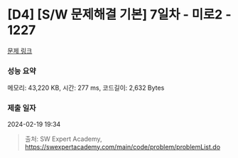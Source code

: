 # [D4] [S/W 문제해결 기본] 7일차 - 미로2 - 1227 

[문제 링크](https://swexpertacademy.com/main/code/problem/problemDetail.do?contestProbId=AV14wL9KAGkCFAYD) 

### 성능 요약

메모리: 43,220 KB, 시간: 277 ms, 코드길이: 2,632 Bytes

### 제출 일자

2024-02-19 19:34



> 출처: SW Expert Academy, https://swexpertacademy.com/main/code/problem/problemList.do